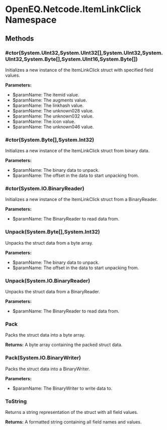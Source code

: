 ﻿# OpenEQ.Netcode.ItemLinkClick Namespace

## Methods

### #ctor(System.UInt32,System.UInt32[],System.UInt32,System.UInt32,System.Byte[],System.UInt16,System.Byte[])

Initializes a new instance of the ItemLinkClick struct with specified field values.

**Parameters:**

- $paramName: The itemid value.
- $paramName: The augments value.
- $paramName: The linkhash value.
- $paramName: The unknown028 value.
- $paramName: The unknown032 value.
- $paramName: The icon value.
- $paramName: The unknown046 value.

### #ctor(System.Byte[],System.Int32)

Initializes a new instance of the ItemLinkClick struct from binary data.

**Parameters:**

- $paramName: The binary data to unpack.
- $paramName: The offset in the data to start unpacking from.

### #ctor(System.IO.BinaryReader)

Initializes a new instance of the ItemLinkClick struct from a BinaryReader.

**Parameters:**

- $paramName: The BinaryReader to read data from.

### Unpack(System.Byte[],System.Int32)

Unpacks the struct data from a byte array.

**Parameters:**

- $paramName: The binary data to unpack.
- $paramName: The offset in the data to start unpacking from.

### Unpack(System.IO.BinaryReader)

Unpacks the struct data from a BinaryReader.

**Parameters:**

- $paramName: The BinaryReader to read data from.

### Pack

Packs the struct data into a byte array.

**Returns:** A byte array containing the packed struct data.

### Pack(System.IO.BinaryWriter)

Packs the struct data into a BinaryWriter.

**Parameters:**

- $paramName: The BinaryWriter to write data to.

### ToString

Returns a string representation of the struct with all field values.

**Returns:** A formatted string containing all field names and values.


